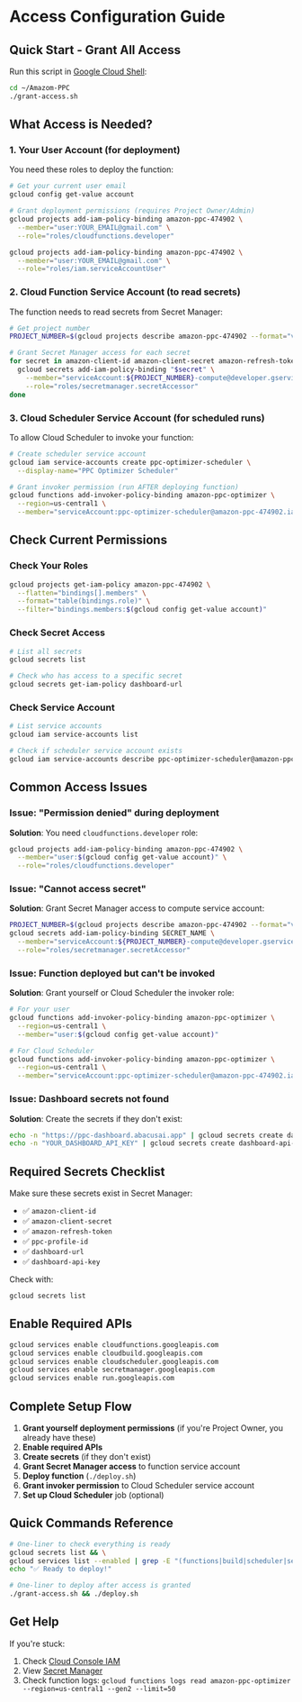 # Access Configuration Guide

## Quick Start - Grant All Access

Run this script in [Google Cloud Shell](https://shell.cloud.google.com/?project=amazon-ppc-474902):

```bash
cd ~/Amazom-PPC
./grant-access.sh
```

## What Access is Needed?

### 1. **Your User Account** (for deployment)

You need these roles to deploy the function:

```bash
# Get your current user email
gcloud config get-value account

# Grant deployment permissions (requires Project Owner/Admin)
gcloud projects add-iam-policy-binding amazon-ppc-474902 \
  --member="user:YOUR_EMAIL@gmail.com" \
  --role="roles/cloudfunctions.developer"

gcloud projects add-iam-policy-binding amazon-ppc-474902 \
  --member="user:YOUR_EMAIL@gmail.com" \
  --role="roles/iam.serviceAccountUser"
```

### 2. **Cloud Function Service Account** (to read secrets)

The function needs to read secrets from Secret Manager:

```bash
# Get project number
PROJECT_NUMBER=$(gcloud projects describe amazon-ppc-474902 --format="value(projectNumber)")

# Grant Secret Manager access for each secret
for secret in amazon-client-id amazon-client-secret amazon-refresh-token ppc-profile-id dashboard-url dashboard-api-key; do
  gcloud secrets add-iam-policy-binding "$secret" \
    --member="serviceAccount:${PROJECT_NUMBER}-compute@developer.gserviceaccount.com" \
    --role="roles/secretmanager.secretAccessor"
done
```

### 3. **Cloud Scheduler Service Account** (for scheduled runs)

To allow Cloud Scheduler to invoke your function:

```bash
# Create scheduler service account
gcloud iam service-accounts create ppc-optimizer-scheduler \
  --display-name="PPC Optimizer Scheduler"

# Grant invoker permission (run AFTER deploying function)
gcloud functions add-invoker-policy-binding amazon-ppc-optimizer \
  --region=us-central1 \
  --member="serviceAccount:ppc-optimizer-scheduler@amazon-ppc-474902.iam.gserviceaccount.com"
```

## Check Current Permissions

### Check Your Roles
```bash
gcloud projects get-iam-policy amazon-ppc-474902 \
  --flatten="bindings[].members" \
  --format="table(bindings.role)" \
  --filter="bindings.members:$(gcloud config get-value account)"
```

### Check Secret Access
```bash
# List all secrets
gcloud secrets list

# Check who has access to a specific secret
gcloud secrets get-iam-policy dashboard-url
```

### Check Service Account
```bash
# List service accounts
gcloud iam service-accounts list

# Check if scheduler service account exists
gcloud iam service-accounts describe ppc-optimizer-scheduler@amazon-ppc-474902.iam.gserviceaccount.com
```

## Common Access Issues

### Issue: "Permission denied" during deployment

**Solution**: You need `cloudfunctions.developer` role:
```bash
gcloud projects add-iam-policy-binding amazon-ppc-474902 \
  --member="user:$(gcloud config get-value account)" \
  --role="roles/cloudfunctions.developer"
```

### Issue: "Cannot access secret"

**Solution**: Grant Secret Manager access to compute service account:
```bash
PROJECT_NUMBER=$(gcloud projects describe amazon-ppc-474902 --format="value(projectNumber)")
gcloud secrets add-iam-policy-binding SECRET_NAME \
  --member="serviceAccount:${PROJECT_NUMBER}-compute@developer.gserviceaccount.com" \
  --role="roles/secretmanager.secretAccessor"
```

### Issue: Function deployed but can't be invoked

**Solution**: Grant yourself or Cloud Scheduler the invoker role:
```bash
# For your user
gcloud functions add-invoker-policy-binding amazon-ppc-optimizer \
  --region=us-central1 \
  --member="user:$(gcloud config get-value account)"

# For Cloud Scheduler
gcloud functions add-invoker-policy-binding amazon-ppc-optimizer \
  --region=us-central1 \
  --member="serviceAccount:ppc-optimizer-scheduler@amazon-ppc-474902.iam.gserviceaccount.com"
```

### Issue: Dashboard secrets not found

**Solution**: Create the secrets if they don't exist:
```bash
echo -n "https://ppc-dashboard.abacusai.app" | gcloud secrets create dashboard-url --data-file=-
echo -n "YOUR_DASHBOARD_API_KEY" | gcloud secrets create dashboard-api-key --data-file=-
```

## Required Secrets Checklist

Make sure these secrets exist in Secret Manager:

- ✅ `amazon-client-id`
- ✅ `amazon-client-secret`
- ✅ `amazon-refresh-token`
- ✅ `ppc-profile-id`
- ✅ `dashboard-url`
- ✅ `dashboard-api-key`

Check with:
```bash
gcloud secrets list
```

## Enable Required APIs

```bash
gcloud services enable cloudfunctions.googleapis.com
gcloud services enable cloudbuild.googleapis.com
gcloud services enable cloudscheduler.googleapis.com
gcloud services enable secretmanager.googleapis.com
gcloud services enable run.googleapis.com
```

## Complete Setup Flow

1. **Grant yourself deployment permissions** (if you're Project Owner, you already have these)
2. **Enable required APIs**
3. **Create secrets** (if they don't exist)
4. **Grant Secret Manager access** to function service account
5. **Deploy function** (`./deploy.sh`)
6. **Grant invoker permission** to Cloud Scheduler service account
7. **Set up Cloud Scheduler** job (optional)

## Quick Commands Reference

```bash
# One-liner to check everything is ready
gcloud secrets list && \
gcloud services list --enabled | grep -E "(functions|build|scheduler|secretmanager)" && \
echo "✅ Ready to deploy!"

# One-liner to deploy after access is granted
./grant-access.sh && ./deploy.sh
```

## Get Help

If you're stuck:
1. Check [Cloud Console IAM](https://console.cloud.google.com/iam-admin/iam?project=amazon-ppc-474902)
2. View [Secret Manager](https://console.cloud.google.com/security/secret-manager?project=amazon-ppc-474902)
3. Check function logs: `gcloud functions logs read amazon-ppc-optimizer --region=us-central1 --gen2 --limit=50`
